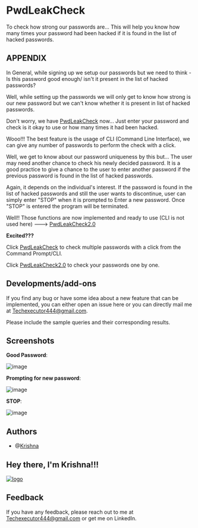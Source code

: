 # PwdLeakCheck
To check how strong our passwords are...
This will help you know how many times your password had been hacked if it is found in the list of hacked passwords.

**APPENDIX**
--------------------------------------------------------------------------------------------------------------------------------------------------------------------------------
In General, while signing up we setup our passwords but we need to think - Is this password good enough/ isn't it present in the list of hacked passwords?

Well, while setting up the passwords we will only get to know how strong is our new password but we can't know whether it is present in list of hacked passwords.

Don't worry, we have [PwdLeakCheck](https://github.com/KrishAleti/PwdLeakCheck/blob/main/PwdLeakCheck.py) now... Just enter your password and check is it okay to
use or how many times it had been hacked.

Wooo!!! The best feature is the usage of CLI (Command Line Interface), we can give any number of passwords to perform the check with a click.

Well, we get to know about our password uniqueness by this but... The user may need another chance to check his newly decided password.
It is a good practice to give a chance to the user to enter another password if the previous password is found in the list of hacked passwords.

Again, it depends on the individual's interest. If the password is found in the list of hacked passwords and still the user wants to discontinue, user can simply
enter "STOP" when it is prompted to Enter a new password. Once "STOP" is entered the program will be terminated.

Well!! Those functions are now implemented and ready to use (CLI is not used here) ---> [PwdLeakCheck2.0](https://github.com/KrishAleti/PwdLeakCheck/blob/main/PwdLeakCheck2.0.py)

**Excited???** 

Click [PwdLeakCheck](https://github.com/KrishAleti/PwdLeakCheck/blob/main/PwdLeakCheck.py) to check multiple passwords with a click from the Command Prompt/CLI.

Click [PwdLeakCheck2.0](https://github.com/KrishAleti/PwdLeakCheck/blob/main/PwdLeakCheck2.0.py) to check your passwords one by one.

**Developments/add-ons**
---------------------------------------------------------------------------------------------------------------------------------------------------------------------------------
If you find any bug or have some idea about a new feature that can be implemented, you can either open an issue here or you can directly mail me at Techexecutor444@gmail.com.

Please include the sample queries and their corresponding results.

**Screenshots**
---------------------------------------------------------------------------------------------------------------------------------------------------------------------------------
**Good Password**:

![image](https://user-images.githubusercontent.com/79400175/133414252-17862704-9710-4467-9f1b-1deaad5efc89.png)

**Prompting for new password**:

![image](https://user-images.githubusercontent.com/79400175/133413369-b0bf5dd5-9557-4c01-bd31-fcbcca48cfa2.png)

**STOP**:

![image](https://user-images.githubusercontent.com/79400175/133413590-a4d545d9-ac7f-4406-b4ac-7950db8708bf.png)

**Authors**
---------------------------------------------------------------------------------------------------------------------------------------------------------------------------------
+ @[Krishna](https://github.com/KrishAleti)

**Hey there, I'm Krishna!!!**
---------------------------------------------------------------------------------------------------------------------------------------------------------------------------------
[![logo](https://user-images.githubusercontent.com/79400175/133382302-395bc4fc-a684-46a4-8bac-91e1758041be.png)](https://www.linkedin.com/in/krishaleti/)

**Feedback**
---------------------------------------------------------------------------------------------------------------------------------------------------------------------------------
If you have any feedback, please reach out to me at Techexecutor444@gmail.com or get me on LinkedIn.
